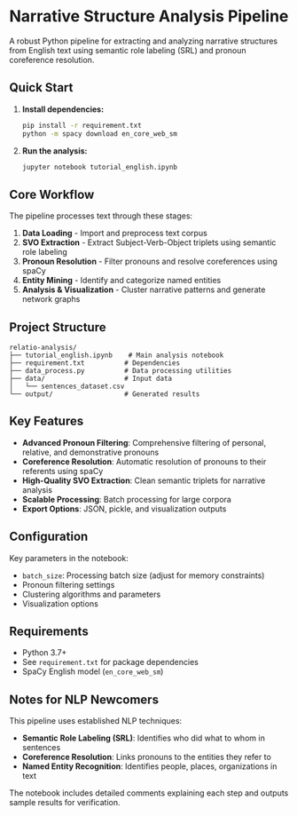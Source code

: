 # Narrative Structure Analysis Pipeline

A robust Python pipeline for extracting and analyzing narrative structures from English text using semantic role labeling (SRL) and pronoun coreference resolution.

## Quick Start

1. **Install dependencies:**
   ```bash
   pip install -r requirement.txt
   python -m spacy download en_core_web_sm
   ```

2. **Run the analysis:**
   ```bash
   jupyter notebook tutorial_english.ipynb
   ```

## Core Workflow

The pipeline processes text through these stages:

1. **Data Loading** - Import and preprocess text corpus
2. **SVO Extraction** - Extract Subject-Verb-Object triplets using semantic role labeling
3. **Pronoun Resolution** - Filter pronouns and resolve coreferences using spaCy
4. **Entity Mining** - Identify and categorize named entities
5. **Analysis & Visualization** - Cluster narrative patterns and generate network graphs

## Project Structure

```
relatio-analysis/
├── tutorial_english.ipynb    # Main analysis notebook
├── requirement.txt          # Dependencies
├── data_process.py          # Data processing utilities
├── data/                    # Input data
│   └── sentences_dataset.csv
└── output/                  # Generated results
```

## Key Features

- **Advanced Pronoun Filtering**: Comprehensive filtering of personal, relative, and demonstrative pronouns
- **Coreference Resolution**: Automatic resolution of pronouns to their referents using spaCy
- **High-Quality SVO Extraction**: Clean semantic triplets for narrative analysis
- **Scalable Processing**: Batch processing for large corpora
- **Export Options**: JSON, pickle, and visualization outputs

## Configuration

Key parameters in the notebook:
- `batch_size`: Processing batch size (adjust for memory constraints)
- Pronoun filtering settings
- Clustering algorithms and parameters
- Visualization options

## Requirements

- Python 3.7+
- See `requirement.txt` for package dependencies
- SpaCy English model (`en_core_web_sm`)

## Notes for NLP Newcomers

This pipeline uses established NLP techniques:
- **Semantic Role Labeling (SRL)**: Identifies who did what to whom in sentences
- **Coreference Resolution**: Links pronouns to the entities they refer to
- **Named Entity Recognition**: Identifies people, places, organizations in text

The notebook includes detailed comments explaining each step and outputs sample results for verification.
